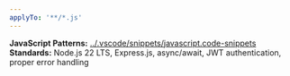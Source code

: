 ```yaml
---
applyTo: '**/*.js'
---
```


**JavaScript Patterns:** [../.vscode/snippets/javascript.code-snippets](../../.vscode/snippets/javascript.code-snippets)
**Standards:** Node.js 22 LTS, Express.js, async/await, JWT authentication, proper error handling
